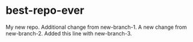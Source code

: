 # best-repo-ever
My new repo. Additional change from new-branch-1. A new change from new-branch-2. Added this line with new-branch-3.



